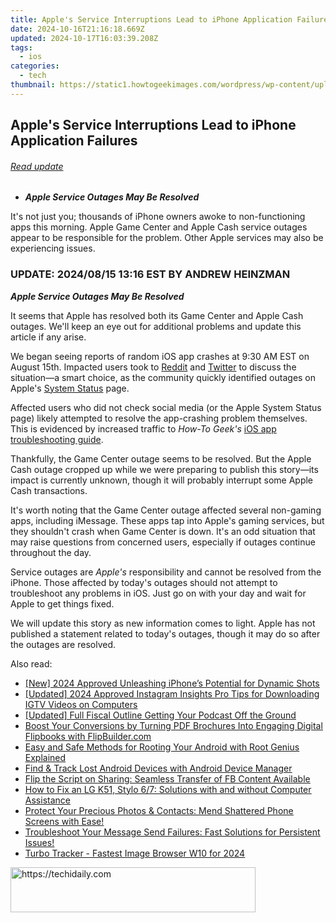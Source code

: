 ```yaml
---
title: Apple's Service Interruptions Lead to iPhone Application Failures
date: 2024-10-16T21:16:18.669Z
updated: 2024-10-17T16:03:39.208Z
tags:
  - ios
categories:
  - tech
thumbnail: https://static1.howtogeekimages.com/wordpress/wp-content/uploads/wm/2023/11/person-holding-the-apple-iphone-15-pro-max.jpg
---
```


## Apple's Service Interruptions Lead to iPhone Application Failures

###### [Read update](https://youtube-zero.techidaily.com/nderstanding-fair-use-and-infringement-on-youtube/) 

* **_Apple Service Outages May Be Resolved_**

 It's not just you; thousands of iPhone owners awoke to non-functioning apps this morning. Apple Game Center and Apple Cash service outages appear to be responsible for the problem. Other Apple services may also be experiencing issues.

###  UPDATE: 2024/08/15 13:16 EST BY ANDREW HEINZMAN

**_Apple Service Outages May Be Resolved_** 

 It seems that Apple has resolved both its Game Center and Apple Cash outages. We'll keep an eye out for additional problems and update this article if any arise.

 We began seeing reports of random iOS app crashes at 9:30 AM EST on August 15th. Impacted users took to [Reddit](https://www.reddit.com/r/ios/comments/1esw3dl/all%5Fmy%5Fgames%5Fare%5Finstantly%5Fcrashing%5Fon%5Fstartup/) and [Twitter](https://x.com/Itz%5FWidlyy/status/1824088698742325652) to discuss the situation—a smart choice, as the community quickly identified outages on Apple's [System Status](https://www.apple.com/support/systemstatus/) page.

 Affected users who did not check social media (or the Apple System Status page) likely attempted to resolve the app-crashing problem themselves. This is evidenced by increased traffic to _How-To Geek's_ [iOS app troubleshooting guide](https://android-location.techidaily.com/9-best-free-android-monitoring-apps-to-monitor-phone-remotely-for-your-oneplus-ace-3-drfone-by-drfone-virtual/).

 Thankfully, the Game Center outage seems to be resolved. But the Apple Cash outage cropped up while we were preparing to publish this story—its impact is currently unknown, though it will probably interrupt some Apple Cash transactions.

 It's worth noting that the Game Center outage affected several non-gaming apps, including iMessage. These apps tap into Apple's gaming services, but they shouldn't crash when Game Center is down. It's an odd situation that may raise questions from concerned users, especially if outages continue throughout the day.

 Service outages are _Apple's_ responsibility and cannot be resolved from the iPhone. Those affected by today's outages should not attempt to troubleshoot any problems in iOS. Just go on with your day and wait for Apple to get things fixed.

 We will update this story as new information comes to light. Apple has not published a statement related to today's outages, though it may do so after the outages are resolved.

<ins class="adsbygoogle"
     style="display:block"
     data-ad-format="autorelaxed"
     data-ad-client="ca-pub-7571918770474297"
     data-ad-slot="1223367746"></ins>

<ins class="adsbygoogle"
     style="display:block"
     data-ad-client="ca-pub-7571918770474297"
     data-ad-slot="8358498916"
     data-ad-format="auto"
     data-full-width-responsive="true"></ins>

<span class="atpl-alsoreadstyle">Also read:</span>
<div><ul>
<li><a href="https://article-files.techidaily.com/new-2024-approved-unleashing-iphones-potential-for-dynamic-shots/"><u>[New] 2024 Approved Unleashing iPhone’s Potential for Dynamic Shots</u></a></li>
<li><a href="https://instagram-video-files.techidaily.com/updated-2024-approved-instagram-insights-pro-tips-for-downloading-igtv-videos-on-computers/"><u>[Updated] 2024 Approved Instagram Insights Pro Tips for Downloading IGTV Videos on Computers</u></a></li>
<li><a href="https://some-techniques.techidaily.com/updated-full-fiscal-outline-getting-your-podcast-off-the-ground/"><u>[Updated] Full Fiscal Outline Getting Your Podcast Off the Ground</u></a></li>
<li><a href="https://fox-sure.techidaily.com/boost-your-conversions-by-turning-pdf-brochures-into-engaging-digital-flipbooks-with-flipbuildercom/"><u>Boost Your Conversions by Turning PDF Brochures Into Engaging Digital Flipbooks with FlipBuilder.com</u></a></li>
<li><a href="https://os-tips.techidaily.com/easy-and-safe-methods-for-rooting-your-android-with-root-genius-explained/"><u>Easy and Safe Methods for Rooting Your Android with Root Genius Explained</u></a></li>
<li><a href="https://os-tips.techidaily.com/find-and-track-lost-android-devices-with-android-device-manager/"><u>Find & Track Lost Android Devices with Android Device Manager</u></a></li>
<li><a href="https://facebook.techidaily.com/1719152998849-flip-the-script-on-sharing-seamless-transfer-of-fb-content-available/"><u>Flip the Script on Sharing: Seamless Transfer of FB Content Available</u></a></li>
<li><a href="https://os-tips.techidaily.com/how-to-fix-an-lg-k51-stylo-67-solutions-with-and-without-computer-assistance/"><u>How to Fix an LG K51, Stylo 6/7: Solutions with and without Computer Assistance</u></a></li>
<li><a href="https://os-tips.techidaily.com/1723620245306-protect-your-precious-photos-and-contacts-mend-shattered-phone-screens-with-ease/"><u>Protect Your Precious Photos & Contacts: Mend Shattered Phone Screens with Ease!</u></a></li>
<li><a href="https://os-tips.techidaily.com/1723620245369-troubleshoot-your-message-send-failures-fast-solutions-for-persistent-issues/"><u>Troubleshoot Your Message Send Failures: Fast Solutions for Persistent Issues!</u></a></li>
<li><a href="https://some-guidance.techidaily.com/turbo-tracker-fastest-image-browser-w10-for-2024/"><u>Turbo Tracker - Fastest Image Browser W10 for 2024</u></a></li>
</ul></div>

<!-- affiliate ads begin -->
<a href="https://aligracehair.sjv.io/c/5597632/2135417/19272" target="_top" id="2135417">
  <img src="//a.impactradius-go.com/display-ad/19272-2135417" border="0" alt="https://techidaily.com" width="392" height="72"/>
</a>
<img height="0" width="0" src="https://aligracehair.sjv.io/i/5597632/2135417/19272" style="position:absolute;visibility:hidden;" border="0" />
<!-- affiliate ads end -->

